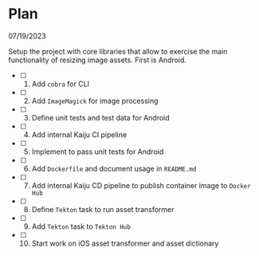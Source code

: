 # Plan

07/19/2023

Setup the project with core libraries that allow to exercise the main functionality of resizing image assets. First is Android.

- [ ] 1. Add `cobra` for CLI
- [ ] 2. Add `ImageMagick` for image processing
- [ ] 3. Define unit tests and test data for Android
- [ ] 4. Add internal Kaiju CI pipeline
- [ ] 5. Implement to pass unit tests for Android
- [ ] 6. Add `Dockerfile` and document usage in `README.md`
- [ ] 7. Add internal Kaiju CD pipeline to publish container image to `Docker Hub`
- [ ] 8. Define `Tekton` task to run asset transformer
- [ ] 9. Add `Tekton` task to `Tekton Hub`
- [ ] 10. Start work on iOS asset transformer and asset dictionary
